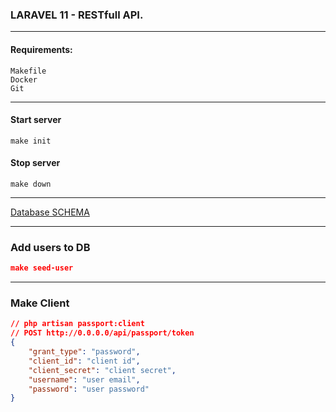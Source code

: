 ### LARAVEL 11 - RESTfull API.

***

#### Requirements:

```
Makefile
Docker
Git
```

***

#### Start server

```
make init
```

#### Stop server

```
make down
```
***
[Database SCHEMA ](https://dbdiagram.io/d/makarov-laravel-66dc3ccaeef7e08f0efc1143)
***
### Add users to DB

```json lines
make seed-user
```
***
### Make Client

```json lines
// php artisan passport:client
// POST http://0.0.0.0/api/passport/token
{
    "grant_type": "password",
    "client_id": "client id",
    "client_secret": "client secret",
    "username": "user email",
    "password": "user password"
}
```


